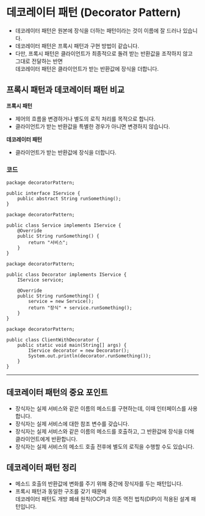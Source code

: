 # 데코레이터 패턴 (Decorator Pattern)
* 데코레이터 패턴은 원본에 장식을 더하는 패턴이라는 것이 이름에 잘 드러나 있습니다.
* 데코레이터 패턴은 프록시 패턴과 구현 방법이 같습니다.
* 다만, 프록시 패턴은 클라이언트가 최종적으로 돌려 받는 반환값을 조작하지 않고 그대로 전달하는 반면<br/> 
데코레이터 패턴은 클라이언트가 받는 반환값에 장식을 더합니다.

## 프록시 패턴과 데코레이터 패턴 비교
**프록시 패턴**
* 제어의 흐름을 변경하거나 별도의 로직 처리를 목적으로 합니다.
* 클라이언트가 받는 반환값을 특별한 경우가 아니면 변경하지 않습니다.

**데코레이터 패턴**
* 클라이언트가 받는 반환값에 장식을 더합니다.

### 코드
```
package decoratorPattern;

public interface IService {
    public abstract String runSomething();
}
```
```
package decoratorPattern;

public class Service implements IService {
    @Override
    public String runSomething() {
        return "서비스";
    }
}
```
```
package decoratorPattern;

public class Decorator implements IService {
    IService service;
    
    @Override
    public String runSomething() {
        service = new Service();
        return "장식" + service.runSomething();
    }
}
```
```
package decoratorPattern;

public class ClientWithDecorator {
    public static void main(String[] args) {
        IService decorator = new Decorator();
        System.out.println(decorator.runSomething());
    }
}
```
---

## 데코레이터 패턴의 중요 포인트
* 장식자는 실제 서비스와 같은 이름의 메소드를 구현하는데, 이때 인터페이스를 사용합니다.
* 장식자는 실제 서비스에 대한 참조 변수를 갖습니다.
* 장식자는 실제 서비스와 같은 이름의 메소드를 호출하고, 그 반환값에 장식을 더해 클라이언트에게 반환합니다.
* 장식자는 실제 서비스의 메소드 호출 전후에 별도의 로직을 수행할 수도 있습니다.

## 데코레이터 패턴 정리
* 메소드 호출의 반환값에 변화를 주기 위해 중간에 장식자를 두는 패턴입니다.
* 프록시 패턴과 동일한 구조를 갖기 때문에<br/>
데코레이터 패턴도 개방 폐쇄 원칙(OCP)과 의존 역전 법칙(DIP)이 적용된 설계 패턴입니다.